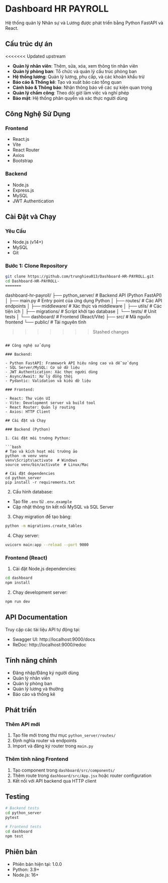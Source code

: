 # Dashboard HR PAYROLL

Hệ thống quản lý Nhân sự và Lương được phát triển bằng Python FastAPI và React.

## Cấu trúc dự án

<<<<<<< Updated upstream
- **Quản lý nhân viên**: Thêm, sửa, xóa, xem thông tin nhân viên
- **Quản lý phòng ban**: Tổ chức và quản lý cấu trúc phòng ban
- **Hệ thống lương**: Quản lý lương, phụ cấp, và các khoản khấu trừ
- **Báo cáo & Thống kê**: Tạo và xuất báo cáo tổng quan
- **Cảnh báo & Thông báo**: Nhận thông báo về các sự kiện quan trọng
- **Quản lý chấm công**: Theo dõi giờ làm việc và nghỉ phép
- **Bảo mật**: Hệ thống phân quyền và xác thực người dùng

## Công Nghệ Sử Dụng

### Frontend

- React.js
- Vite
- React Router
- Axios
- Bootstrap

### Backend

- Node.js
- Express.js
- MySQL
- JWT Authentication

## Cài Đặt và Chạy

### Yêu Cầu

- Node.js (v14+)
- MySQL
- Git

### Bước 1: Clone Repository

```bash
git clone https://github.com/trunghieu013/Dashboard-HR-PAYROLL.git
cd Dashboard-HR-PAYROLL-
=======
```
dashboard-hr-payroll/
├── python_server/        # Backend API (Python FastAPI)
│   ├── main.py           # Entry point của ứng dụng Python
│   ├── routes/           # Các API endpoints
│   ├── middleware/       # Xác thực và middleware
│   ├── utils/            # Các tiện ích
│   ├── migrations/       # Script khởi tạo database
│   └── tests/            # Unit tests
│
└── dashboard/            # Frontend (React/Vite)
    ├── src/              # Mã nguồn frontend
    └── public/           # Tài nguyên tĩnh
>>>>>>> Stashed changes
```

## Công nghệ sử dụng

### Backend:

- Python FastAPI: Framework API hiệu năng cao và dễ sử dụng
- SQL Server/MySQL: Cơ sở dữ liệu
- JWT Authentication: Xác thực người dùng
- Async/Await: Xử lý đồng thời
- Pydantic: Validation và kiểu dữ liệu

### Frontend:

- React: Thư viện UI
- Vite: Development server và build tool
- React Router: Quản lý routing
- Axios: HTTP Client

## Cài đặt và Chạy

### Backend (Python)

1. Cài đặt môi trường Python:

```bash
# Tạo và kích hoạt môi trường ảo
python -m venv venv
venv\Scripts\activate  # Windows
source venv/bin/activate  # Linux/Mac

# Cài đặt dependencies
cd python_server
pip install -r requirements.txt
```

2. Cấu hình database:

- Tạo file `.env` từ `.env.example`
- Cập nhật thông tin kết nối MySQL và SQL Server

3. Chạy migration để tạo bảng:

```bash
python -m migrations.create_tables
```

4. Chạy server:

```bash
uvicorn main:app --reload --port 9000
```

### Frontend (React)

1. Cài đặt Node.js dependencies:

```bash
cd dashboard
npm install
```

2. Chạy development server:

```bash
npm run dev
```

## API Documentation

Truy cập các tài liệu API tự động tại:

- Swagger UI: http://localhost:9000/docs
- ReDoc: http://localhost:9000/redoc

## Tính năng chính

- Đăng nhập/Đăng ký người dùng
- Quản lý nhân viên
- Quản lý phòng ban
- Quản lý lương và thưởng
- Báo cáo và thống kê

## Phát triển

### Thêm API mới

1. Tạo file mới trong thư mục `python_server/routes/`
2. Định nghĩa router và endpoints
3. Import và đăng ký router trong `main.py`

### Thêm tính năng Frontend

1. Tạo component trong `dashboard/src/components/`
2. Thêm route trong `dashboard/src/App.jsx` hoặc router configuration
3. Kết nối với API backend qua HTTP client

## Testing

```bash
# Backend tests
cd python_server
pytest

# Frontend tests
cd dashboard
npm test
```

## Phiên bản

- Phiên bản hiện tại: 1.0.0
- Python: 3.9+
- Node.js: 16+
